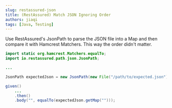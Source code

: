 ```yaml
---
slug: restassured-json
title: (RestAssured) Match JSON Ignoring Order
authors: jiaqi
tags: [Java, Testing]
---
```


[//]: # (Copyright 2025 Jiaqi Liu. All rights reserved.)

[//]: # (Licensed under the Apache License, Version 2.0 &#40;the "License"&#41;;)
[//]: # (you may not use this file except in compliance with the License.)
[//]: # (You may obtain a copy of the License at)

[//]: # (    http://www.apache.org/licenses/LICENSE-2.0)

[//]: # (Unless required by applicable law or agreed to in writing, software)
[//]: # (distributed under the License is distributed on an "AS IS" BASIS,)
[//]: # (WITHOUT WARRANTIES OR CONDITIONS OF ANY KIND, either express or implied.)
[//]: # (See the License for the specific language governing permissions and)
[//]: # (limitations under the License.)

<!--truncate-->

Use RestAssured's JsonPath to parse the JSON file into a Map and then compare it with Hamcrest Matchers. This way the
order didn't matter.

```java
import static org.hamcrest.Matchers.equalTo;
import io.restassured.path.json.JsonPath;

...

JsonPath expectedJson = new JsonPath(new File("/path/to/expected.json"));

given()
    ...
    .then()
    .body("", equalTo(expectedJson.getMap("")));
```
